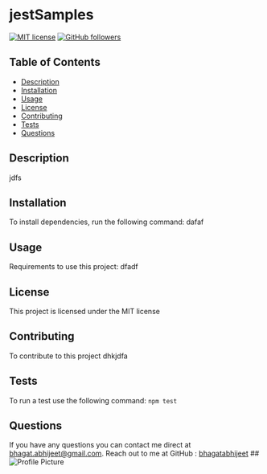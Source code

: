 
  # jestSamples
 [![MIT license](https://img.shields.io/badge/license-MIT-blue.svg)](https://github.com/bhagatabhijeet/jestSamples)
 [![GitHub followers](https://img.shields.io/github/followers/bhagatabhijeet.svg?style=social&label=Follow)](https://github.com/bhagatabhijeet)
 
 ## Table of Contents
- [Description](#description)
- [Installation](#installation)
- [Usage](#usage)
- [License](#license)
- [Contributing](#contributing)
- [Tests](#tests) 
- [Questions](#questions)

## Description
jdfs 
  
## Installation
To install dependencies, run the following command: dafaf

## Usage
Requirements to use this project: dfadf

## License
This project is licensed under the MIT license

## Contributing
To contribute to this project dhkjdfa

## Tests
To run a test use the following command: 
<code>npm test</code>

## Questions

If you have any questions you can contact me direct at <bhagat.abhijeet@gmail.com>.
    Reach out to me at GitHub : [bhagatabhijeet](https://github.com/bhagatabhijeet)
    ## ![Profile Picture](https://avatars1.githubusercontent.com/u/7333004?v=4)